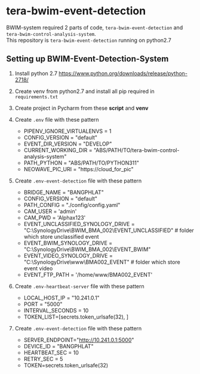 # tera-bwim-event-detection
BWIM-system required 2 parts of code, `tera-bwim-event-detection` and `tera-bwim-control-analysis-system`. <br>
This repository is `tera-bwim-event-detection` running on python2.7


## Setting up BWIM-Event-Detection-System

1. Install python 2.7
https://www.python.org/downloads/release/python-2718/

2. Create venv from python2.7 and install all pip required in `requirements.txt`

3. Create project in Pycharm from these __script__ and __venv__

4. Create `.env` file with these pattern <br>
    - PIPENV_IGNORE_VIRTUALENVS = 1
    - CONFIG_VERSION = "default"
    - EVENT_DIR_VERSION = "DEVELOP"
    - CURRENT_WORKING_DIR = "ABS/PATH/TO/tera-bwim-control-analysis-system"
    - PATH_PYTHON = "ABS/PATH/TO/PYTHON311"
    - NEOWAVE_PIC_URI = "https://cloud_for_pic"

5. Create `.env-event-detection` file with these pattern <br>
    - BRIDGE_NAME = "BANGPHLAT"
    - CONFIG_VERSION = "default"
    - PATH_CONFIG = "./config/config.yaml"
    - CAM_USER = 'admin'
    - CAM_PWD = 'Alphax123'
    - EVENT_UNCLASSIFIED_SYNOLOGY_DRIVE = "C:\SynologyDrive\BWIM_BMA_002\EVENT_UNCLASSIFIED" # folder which store unclassified event
    - EVENT_BWIM_SYNOLOGY_DRIVE = "C:\SynologyDrive\BWIM_BMA_002\EVENT_BWIM"
    - EVENT_VIDEO_SYNOLOGY_DRIVE = "C:\SynologyDrive\www\BMA002_EVENT"   # folder which store event video
    - EVENT_FTP_PATH = '/home/www/BMA002_EVENT'

5. Create `.env-heartbeat-server` file with these pattern <br>
    - LOCAL_HOST_IP = "10.241.0.1"
    - PORT = "5000"
    - INTERVAL_SECONDS = 10
    - TOKEN_LIST=[secrets.token_urlsafe(32), ]


5. Create `.env-event-detection` file with these pattern <br>
    - SERVER_ENDPOINT="http://10.241.0.1:5000"
    - DEVICE_ID = "BANGPHLAT"
    - HEARTBEAT_SEC = 10
    - RETRY_SEC = 5
    - TOKEN=secrets.token_urlsafe(32)
